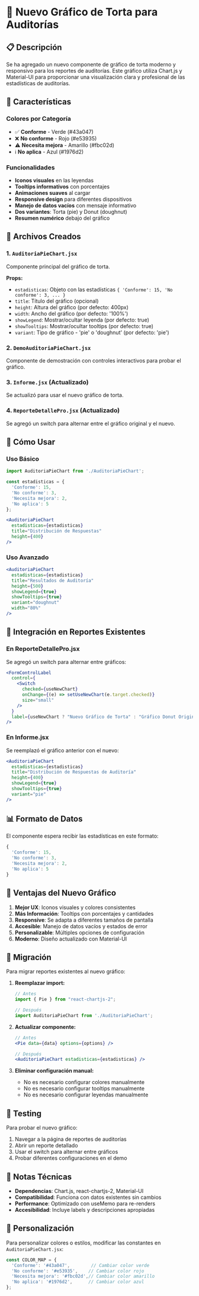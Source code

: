 # 🍰 Nuevo Gráfico de Torta para Auditorías

## 📋 Descripción

Se ha agregado un nuevo componente de gráfico de torta moderno y responsivo para los reportes de auditorías. Este gráfico utiliza Chart.js y Material-UI para proporcionar una visualización clara y profesional de las estadísticas de auditorías.

## 🎨 Características

### Colores por Categoría
- ✅ **Conforme** - Verde (#43a047)
- ❌ **No conforme** - Rojo (#e53935)
- ⚠️ **Necesita mejora** - Amarillo (#fbc02d)
- ℹ️ **No aplica** - Azul (#1976d2)

### Funcionalidades
- **Iconos visuales** en las leyendas
- **Tooltips informativos** con porcentajes
- **Animaciones suaves** al cargar
- **Responsive design** para diferentes dispositivos
- **Manejo de datos vacíos** con mensaje informativo
- **Dos variantes**: Torta (pie) y Donut (doughnut)
- **Resumen numérico** debajo del gráfico

## 📁 Archivos Creados

### 1. `AuditoriaPieChart.jsx`
Componente principal del gráfico de torta.

**Props:**
- `estadisticas`: Objeto con las estadísticas `{ 'Conforme': 15, 'No conforme': 3, ... }`
- `title`: Título del gráfico (opcional)
- `height`: Altura del gráfico (por defecto: 400px)
- `width`: Ancho del gráfico (por defecto: '100%')
- `showLegend`: Mostrar/ocultar leyenda (por defecto: true)
- `showTooltips`: Mostrar/ocultar tooltips (por defecto: true)
- `variant`: Tipo de gráfico - 'pie' o 'doughnut' (por defecto: 'pie')

### 2. `DemoAuditoriaPieChart.jsx`
Componente de demostración con controles interactivos para probar el gráfico.

### 3. `Informe.jsx` (Actualizado)
Se actualizó para usar el nuevo gráfico de torta.

### 4. `ReporteDetallePro.jsx` (Actualizado)
Se agregó un switch para alternar entre el gráfico original y el nuevo.

## 🚀 Cómo Usar

### Uso Básico
```jsx
import AuditoriaPieChart from './AuditoriaPieChart';

const estadisticas = {
  'Conforme': 15,
  'No conforme': 3,
  'Necesita mejora': 2,
  'No aplica': 5
};

<AuditoriaPieChart
  estadisticas={estadisticas}
  title="Distribución de Respuestas"
  height={400}
/>
```

### Uso Avanzado
```jsx
<AuditoriaPieChart
  estadisticas={estadisticas}
  title="Resultados de Auditoría"
  height={500}
  showLegend={true}
  showTooltips={true}
  variant="doughnut"
  width="80%"
/>
```

## 🔧 Integración en Reportes Existentes

### En ReporteDetallePro.jsx
Se agregó un switch para alternar entre gráficos:
```jsx
<FormControlLabel
  control={
    <Switch
      checked={useNewChart}
      onChange={(e) => setUseNewChart(e.target.checked)}
      size="small"
    />
  }
  label={useNewChart ? "Nuevo Gráfico de Torta" : "Gráfico Donut Original"}
/>
```

### En Informe.jsx
Se reemplazó el gráfico anterior con el nuevo:
```jsx
<AuditoriaPieChart
  estadisticas={estadisticas}
  title="Distribución de Respuestas de Auditoría"
  height={400}
  showLegend={true}
  showTooltips={true}
  variant="pie"
/>
```

## 📊 Formato de Datos

El componente espera recibir las estadísticas en este formato:
```javascript
{
  'Conforme': 15,
  'No conforme': 3,
  'Necesita mejora': 2,
  'No aplica': 5
}
```

## 🎯 Ventajas del Nuevo Gráfico

1. **Mejor UX**: Iconos visuales y colores consistentes
2. **Más Información**: Tooltips con porcentajes y cantidades
3. **Responsive**: Se adapta a diferentes tamaños de pantalla
4. **Accesible**: Manejo de datos vacíos y estados de error
5. **Personalizable**: Múltiples opciones de configuración
6. **Moderno**: Diseño actualizado con Material-UI

## 🔄 Migración

Para migrar reportes existentes al nuevo gráfico:

1. **Reemplazar import:**
   ```jsx
   // Antes
   import { Pie } from "react-chartjs-2";
   
   // Después
   import AuditoriaPieChart from './AuditoriaPieChart';
   ```

2. **Actualizar componente:**
   ```jsx
   // Antes
   <Pie data={data} options={options} />
   
   // Después
   <AuditoriaPieChart estadisticas={estadisticas} />
   ```

3. **Eliminar configuración manual:**
   - No es necesario configurar colores manualmente
   - No es necesario configurar tooltips manualmente
   - No es necesario configurar leyendas manualmente

## 🧪 Testing

Para probar el nuevo gráfico:

1. Navegar a la página de reportes de auditorías
2. Abrir un reporte detallado
3. Usar el switch para alternar entre gráficos
4. Probar diferentes configuraciones en el demo

## 📝 Notas Técnicas

- **Dependencias**: Chart.js, react-chartjs-2, Material-UI
- **Compatibilidad**: Funciona con datos existentes sin cambios
- **Performance**: Optimizado con useMemo para re-renders
- **Accesibilidad**: Incluye labels y descripciones apropiadas

## 🎨 Personalización

Para personalizar colores o estilos, modificar las constantes en `AuditoriaPieChart.jsx`:

```javascript
const COLOR_MAP = {
  'Conforme': '#43a047',        // Cambiar color verde
  'No conforme': '#e53935',    // Cambiar color rojo
  'Necesita mejora': '#fbc02d',// Cambiar color amarillo
  'No aplica': '#1976d2',      // Cambiar color azul
};
```
